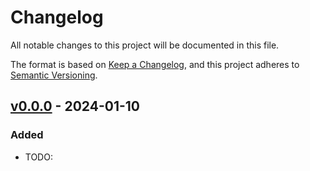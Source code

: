 # Changelog

All notable changes to this project will be documented in this file.

The format is based on [Keep a Changelog](https://keepachangelog.com/en/1.0.0/),
and this project adheres to [Semantic Versioning](https://semver.org/spec/v2.0.0.html).

## [v0.0.0] - 2024-01-10

### Added

- TODO: 

[v0.0.0]: https://github.com/olivierlacan/keep-a-changelog/compare/v0.0.0
